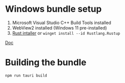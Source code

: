 # Windows bundle setup

1. Microsoft Visual Studio C++ Build Tools installed
2. WebView2 installed (Windows 11 pre-installed)
3. [Rust intaller](https://www.rust-lang.org/tools/install) or `winget install --id Rustlang.Rustup`

[Doc](https://tauri.app/v1/guides/getting-started/prerequisites)

# Building the bundle

`npm run tauri build`
